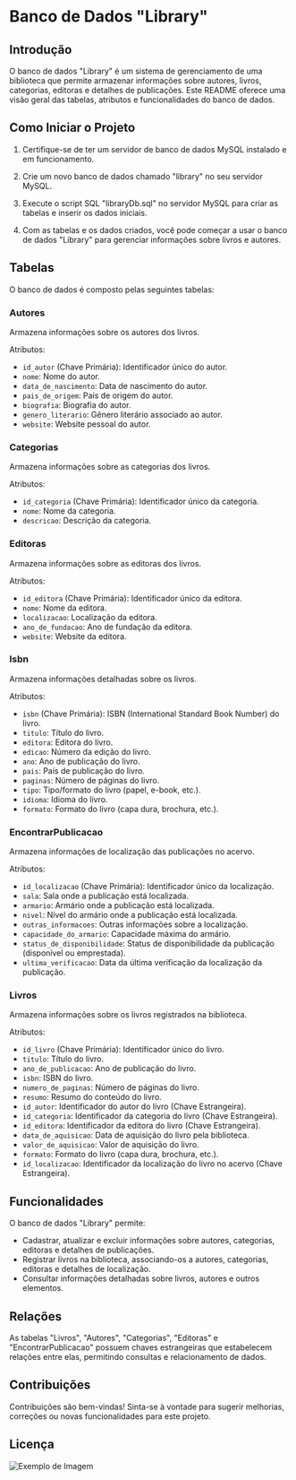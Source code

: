 # Banco de Dados "Library"

## Introdução

O banco de dados "Library" é um sistema de gerenciamento de uma biblioteca que permite armazenar informações sobre autores, livros, categorias, editoras e detalhes de publicações. Este README oferece uma visão geral das tabelas, atributos e funcionalidades do banco de dados.

## Como Iniciar o Projeto

1. Certifique-se de ter um servidor de banco de dados MySQL instalado e em funcionamento.

2. Crie um novo banco de dados chamado "library" no seu servidor MySQL.

3. Execute o script SQL "libraryDb.sql" no servidor MySQL para criar as tabelas e inserir os dados iniciais.

4. Com as tabelas e os dados criados, você pode começar a usar o banco de dados "Library" para gerenciar informações sobre livros e autores.

## Tabelas

O banco de dados é composto pelas seguintes tabelas:

### Autores

Armazena informações sobre os autores dos livros.

Atributos:
- `id_autor` (Chave Primária): Identificador único do autor.
- `nome`: Nome do autor.
- `data_de_nascimento`: Data de nascimento do autor.
- `pais_de_origem`: País de origem do autor.
- `biografia`: Biografia do autor.
- `genero_literario`: Gênero literário associado ao autor.
- `website`: Website pessoal do autor.

### Categorias

Armazena informações sobre as categorias dos livros.

Atributos:
- `id_categoria` (Chave Primária): Identificador único da categoria.
- `nome`: Nome da categoria.
- `descricao`: Descrição da categoria.

### Editoras

Armazena informações sobre as editoras dos livros.

Atributos:
- `id_editora` (Chave Primária): Identificador único da editora.
- `nome`: Nome da editora.
- `localizacao`: Localização da editora.
- `ano_de_fundacao`: Ano de fundação da editora.
- `website`: Website da editora.

### Isbn

Armazena informações detalhadas sobre os livros.

Atributos:
- `isbn` (Chave Primária): ISBN (International Standard Book Number) do livro.
- `titulo`: Título do livro.
- `editora`: Editora do livro.
- `edicao`: Número da edição do livro.
- `ano`: Ano de publicação do livro.
- `pais`: País de publicação do livro.
- `paginas`: Número de páginas do livro.
- `tipo`: Tipo/formato do livro (papel, e-book, etc.).
- `idioma`: Idioma do livro.
- `formato`: Formato do livro (capa dura, brochura, etc.).

### EncontrarPublicacao

Armazena informações de localização das publicações no acervo.

Atributos:
- `id_localizacao` (Chave Primária): Identificador único da localização.
- `sala`: Sala onde a publicação está localizada.
- `armario`: Armário onde a publicação está localizada.
- `nivel`: Nível do armário onde a publicação está localizada.
- `outras_informacoes`: Outras informações sobre a localização.
- `capacidade_do_armario`: Capacidade máxima do armário.
- `status_de_disponibilidade`: Status de disponibilidade da publicação (disponível ou emprestada).
- `ultima_verificacao`: Data da última verificação da localização da publicação.

### Livros

Armazena informações sobre os livros registrados na biblioteca.

Atributos:
- `id_livro` (Chave Primária): Identificador único do livro.
- `titulo`: Título do livro.
- `ano_de_publicacao`: Ano de publicação do livro.
- `isbn`: ISBN do livro.
- `numero_de_paginas`: Número de páginas do livro.
- `resumo`: Resumo do conteúdo do livro.
- `id_autor`: Identificador do autor do livro (Chave Estrangeira).
- `id_categoria`: Identificador da categoria do livro (Chave Estrangeira).
- `id_editora`: Identificador da editora do livro (Chave Estrangeira).
- `data_de_aquisicao`: Data de aquisição do livro pela biblioteca.
- `valor_de_aquisicao`: Valor de aquisição do livro.
- `formato`: Formato do livro (capa dura, brochura, etc.).
- `id_localizacao`: Identificador da localização do livro no acervo (Chave Estrangeira).

## Funcionalidades

O banco de dados "Library" permite:

- Cadastrar, atualizar e excluir informações sobre autores, categorias, editoras e detalhes de publicações.
- Registrar livros na biblioteca, associando-os a autores, categorias, editoras e detalhes de localização.
- Consultar informações detalhadas sobre livros, autores e outros elementos.

## Relações

As tabelas "Livros", "Autores", "Categorias", "Editoras" e "EncontrarPublicacao" possuem chaves estrangeiras que estabelecem relações entre elas, permitindo consultas e relacionamento de dados.

## Contribuições

Contribuições são bem-vindas! Sinta-se à vontade para sugerir melhorias, correções ou novas funcionalidades para este projeto.

## Licença

![Exemplo de Imagem](https://drive.google.com/file/d/1NOi-pHbZvU7J2mGJI79Q2apGZXoWzIgE/view?usp=sharing)

